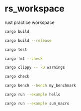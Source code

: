 # rs_workspace
rust practice workspace

```bash
cargo build
```

```bash
cargo build --release
```

```bash
cargo test
```

```bash
cargo fmt --check
```

```bash
cargo clippy -- -D warnings
```

```bash
cargo check
```

```bash
cargo bench --bench my_benchmark
```

```bash
cargo run --example hello
```

```bash
cargo run --example sum_macro
```
